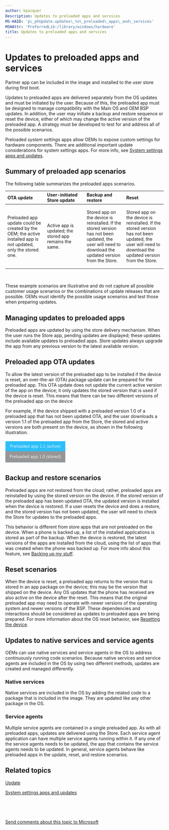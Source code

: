 ```yaml
---
author: kpacquer
Description: Updates to preloaded apps and services
MS-HAID: 'p\_phUpdate.updates\_to\_preloaded\_apps\_and\_services'
MSHAttr: 'PreferredLib:/library/windows/hardware'
title: Updates to preloaded apps and services
---
```


# Updates to preloaded apps and services


Partner app can be included in the image and installed to the user store during first boot.

Updates to preloaded apps are delivered separately from the OS updates and must be initiated by the user. Because of this, the preloaded app must be designed to manage compatibility with the Main OS and OEM BSP updates. In addition, the user may initiate a backup and restore sequence or reset the device, either of which may change the active version of the preloaded app. A strategy must be developed to test for and address all of the possible scenarios.

Preloaded *system settings* apps allow OEMs to expose custom settings for hardware components. There are additional important update considerations for system settings apps. For more info, see [System settings apps and updates](system-settings-apps-and-updates.md).

## <span id="Summary_of_preloaded_app_scenarios"></span><span id="summary_of_preloaded_app_scenarios"></span><span id="SUMMARY_OF_PRELOADED_APP_SCENARIOS"></span>Summary of preloaded app scenarios


The following table summarizes the preloaded apps scenarios.

<table>
<colgroup>
<col width="25%" />
<col width="25%" />
<col width="25%" />
<col width="25%" />
</colgroup>
<thead>
<tr class="header">
<th align="left">OTA update</th>
<th align="left">User-initiated Store update</th>
<th align="left">Backup and restore</th>
<th align="left">Reset</th>
</tr>
</thead>
<tbody>
<tr class="odd">
<td align="left"><p>Preloaded app update could be created by the OEM; the active installed app is not updated, only the stored one.</p></td>
<td align="left"><p>Active app is updated; the stored app remains the same.</p></td>
<td align="left"><p>Stored app on the device is reinstalled. If the stored version has not been updated, the user will need to download the updated version from the Store.</p></td>
<td align="left"><p>Stored app on the device is reinstalled. If the stored version has not been updated, the user will need to download the updated version from the Store.</p></td>
</tr>
</tbody>
</table>

 

These example scenarios are illustrative and do not capture all possible customer usage scenarios or the combinations of update releases that are possible. OEMs must identify the possible usage scenarios and test those when preparing updates.

## <span id="Managing_updates_to_preloaded_apps"></span><span id="managing_updates_to_preloaded_apps"></span><span id="MANAGING_UPDATES_TO_PRELOADED_APPS"></span>Managing updates to preloaded apps


Preloaded apps are updated by using the store delivery mechanism. When the user runs the Store app, pending updates are displayed; these updates include available updates to preloaded apps. Store updates always upgrade the app from any previous version to the latest available version.

## <span id="Preloaded_app_OTA_updates"></span><span id="preloaded_app_ota_updates"></span><span id="PRELOADED_APP_OTA_UPDATES"></span>Preloaded app OTA updates


To allow the latest version of the preloaded app to be installed if the device is reset, an over-the-air (OTA) package update can be prepared for the preloaded app. This OTA update does not update the current active version of the app on the device; it only updates the stored version that is used if the device is reset. This means that there can be two different versions of the preloaded app on the device

For example, if the device shipped with a preloaded version 1.0 of a preloaded app that has not been updated OTA, and the user downloads a version 1.1 of the preloaded app from the Store, the stored and active versions are both present on the device, as shown in the following illustration.

![oem\-preloaded\-app](images/oem-preloaded-app.png)

## <span id="Backup_and_restore_scenarios"></span><span id="backup_and_restore_scenarios"></span><span id="BACKUP_AND_RESTORE_SCENARIOS"></span>Backup and restore scenarios


Preloaded apps are not restored from the cloud; rather, preloaded apps are reinstalled by using the stored version on the device. If the stored version of the preloaded app has been updated OTA, the updated version is installed when the device is restored. If a user resets the device and does a restore, and the stored version has not been updated, the user will need to check the Store for updates to the preloaded apps.

This behavior is different from store apps that are not preloaded on the device. When a phone is backed up, a list of the installed applications is stored as part of the backup. When the device is restored, the latest versions of the apps are installed from the cloud, using the list of apps that was created when the phone was backed up. For more info about this feature, see [Backing up my stuff](http://go.microsoft.com/fwlink/p/?LinkId=331631).

## <span id="Reset_scenarios"></span><span id="reset_scenarios"></span><span id="RESET_SCENARIOS"></span>Reset scenarios


When the device is reset, a preloaded app returns to the version that is stored in an app package on the device; this may be the version that shipped on the device. Any OS updates that the phone has received are also active on the device after the reset. This means that the original preloaded app may need to operate with newer versions of the operating system and newer versions of the BSP. These dependencies and interactions should be considered as updates to preloaded apps are being prepared. For more information about the OS reset behavior, see [Resetting the device](https://msdn.microsoft.com/library/windows/hardware/dn772062).

## <span id="Updates_to_native_services_and_service_agents"></span><span id="updates_to_native_services_and_service_agents"></span><span id="UPDATES_TO_NATIVE_SERVICES_AND_SERVICE_AGENTS"></span>Updates to native services and service agents


OEMs can use native services and service agents in the OS to address continuously running code scenarios. Because native services and service agents are included in the OS by using two different methods, updates are created and managed differently.

### <span id="Native_services"></span><span id="native_services"></span><span id="NATIVE_SERVICES"></span>Native services

Native services are included in the OS by adding the related code to a package that is included in the image. They are updated like any other package in the OS.

### <span id="Service_agents"></span><span id="service_agents"></span><span id="SERVICE_AGENTS"></span>Service agents

Multiple service agents are contained in a single preloaded app. As with all preloaded apps, updates are delivered using the Store. Each service agent application can have multiple service agents running within it. If any one of the service agents needs to be updated, the app that contains the service agents needs to be updated. In general, service agents behave like preloaded apps in the update, reset, and restore scenarios.

## <span id="related_topics"></span>Related topics


[Update](update.md)

[System settings apps and updates](system-settings-apps-and-updates.md)

 

 

[Send comments about this topic to Microsoft](mailto:wsddocfb@microsoft.com?subject=Documentation%20feedback%20%5Bp_phUpdate\p_phUpdate%5D:%20Updates%20to%20preloaded%20apps%20and%20services%20%20RELEASE:%20%284/11/2016%29&body=%0A%0APRIVACY%20STATEMENT%0A%0AWe%20use%20your%20feedback%20to%20improve%20the%20documentation.%20We%20don't%20use%20your%20email%20address%20for%20any%20other%20purpose,%20and%20we'll%20remove%20your%20email%20address%20from%20our%20system%20after%20the%20issue%20that%20you're%20reporting%20is%20fixed.%20While%20we're%20working%20to%20fix%20this%20issue,%20we%20might%20send%20you%20an%20email%20message%20to%20ask%20for%20more%20info.%20Later,%20we%20might%20also%20send%20you%20an%20email%20message%20to%20let%20you%20know%20that%20we've%20addressed%20your%20feedback.%0A%0AFor%20more%20info%20about%20Microsoft's%20privacy%20policy,%20see%20http://privacy.microsoft.com/default.aspx. "Send comments about this topic to Microsoft")




